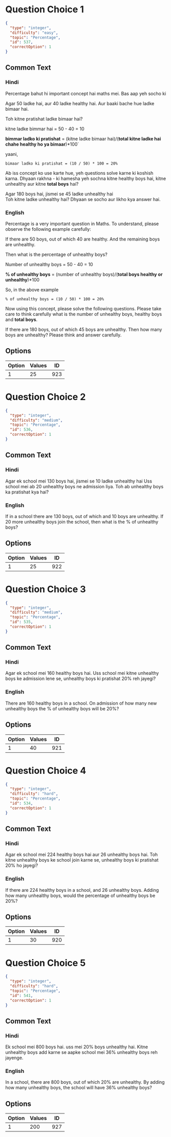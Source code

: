 
# Question Choice 1
```json
{
  "type": "integer",
  "difficulty": "easy",
  "topic": "Percentage",
  "id": 537,
  "correctOption": 1
}
```

## Common Text

### Hindi
Percentage bahut hi important concept hai maths mei. Bas aap yeh socho ki

Agar 50 ladke hai, aur
40 ladke healthy hai.
Aur baaki bache hue ladke bimaar hai.

Toh kitne pratishat ladke bimaar hai?

kitne ladke bimmar hai = 50  - 40 = 10

**bimmar ladko ki pratishat** = (kitne ladke bimaar hai)/(**total kitne ladke hai chahe healthy ho ya bimaar**)*100`

yaani,

	bimaar ladko ki pratishat = (10 / 50) * 100 = 20%

Ab iss concept ko use karte hue, yeh questions solve karne ki koshish karna. Dhyaan rakhna - ki hamesha yeh sochna kitne healthy boys hai, kitne unhealthy aur kitne **total boys** hai?

Agar 180 boys hai, jismei se
45 ladke unhealthy hai	
Toh kitne ladke unhealthy hai?
Dhyaan se socho aur likho kya answer hai.

### English
Percentage is a very important question in Maths. To understand, please observe the following example carefully:

If there are 50 boys, out of which 40 are healthy.
And the remaining boys are unhealthy.

Then what is the percentage of unhealthy boys?

Number of unhealthy boys = 50 - 40 = 10

**% of unhealthy boys** = (number of unhealthy boys)/(**total boys healthy or unhealthy**)*100

So, in the above example

	% of unhealthy boys = (10 / 50) * 100 = 20%

Now using this concept, please solve the following questions. Please take care to think carefully what is the number of unhealthy boys, healthy boys and **total boys**.

If there are 180 boys, out of which
45 boys are unhealthy.
Then how many boys are unhealthy?
Please think and answer carefully.

## Options
| Option | Values | ID |
|:---|:---|:---:|
| 1 | 25 | 923 |

# Question Choice 2
```json
{
  "type": "integer",
  "difficulty": "medium",
  "topic": "Percentage",
  "id": 536,
  "correctOption": 1
}
```

## Common Text

### Hindi
Agar ek school mei 130 boys hai,
jismei se 10 ladke unhealthy hai
Uss school mei ab 20 unhealthy boys ne
admission liya. Toh ab unhealthy boys ka
pratishat kya hai?


### English
If in a school there are 130 boys, out of which
and 10 boys are unhealthy.
If 20 more unhealthy boys join the school,
then what is the % of unhealthy boys?


## Options
| Option | Values | ID |
|:---|:---|:---:|
| 1 | 25 | 922 |

# Question Choice 3
```json
{
  "type": "integer",
  "difficulty": "medium",
  "topic": "Percentage",
  "id": 535,
  "correctOption": 1
}
```

## Common Text

### Hindi
Agar ek school mei 160 healthy boys hai.
Uss school mei kitne unhealthy boys
ke admission lene se, unhealthy boys ki
pratishat 20% reh jayegi?


### English
There are 160 healthy boys in a school.
On admission of how many new unhealthy boys
the % of unhealthy boys will be 20%?


## Options
| Option | Values | ID |
|:---|:---|:---:|
| 1 | 40 | 921 |

# Question Choice 4
```json
{
  "type": "integer",
  "difficulty": "hard",
  "topic": "Percentage",
  "id": 534,
  "correctOption": 1
}
```

## Common Text

### Hindi
Agar ek school mei 224 healthy boys hai
aur 26 unhealthy boys hai.
Toh kitne unhealthy boys ke school join
karne se, unhealthy boys ki
pratishat 20% ho jayegi?


### English
If there are 224 healthy boys in a school, 
and 26 unhealthy boys.
Adding how many unhealthy boys, 
would the percentage of unhealthy boys be 20%?


## Options
| Option | Values | ID |
|:---|:---|:---:|
| 1 | 30 | 920 |

# Question Choice 5
```json
{
  "type": "integer",
  "difficulty": "hard",
  "topic": "Percentage",
  "id": 541,
  "correctOption": 1
}
```

## Common Text

### Hindi
Ek school mei 800 boys hai.
uss mei 20% boys unhealthy hai.
Kitne unhealthy boys add karne se
aapke school mei 36% unhealthy boys
reh jayenge.


### English
In a school, there are 800 boys,
out of which 20% are unhealthy.
By adding how many unhealthy boys,
the school will have 36% unhealthy boys?


## Options
| Option | Values | ID |
|:---|:---|:---:|
| 1 | 200 | 927 |
